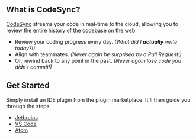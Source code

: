 ## What is CodeSync?
[CodeSync](https://www.codesync.com) streams your code in real-time to the cloud, allowing you to review the entire history of the codebase on the web.
- Review your coding progress every day. *(What did I **actually** write today?!)*
- Align with teammates. *(Never again be surprised by a Pull Request!)*
- Or, rewind back to any point in the past. *(Never again lose code you didn't commit!)*

## Get Started

Simply install an IDE plugin from the plugin marketplace. It'll then guide you through the steps.
- [Jetbrains](https://plugins.jetbrains.com/plugin/16478-codesync)
- [VS Code](https://marketplace.visualstudio.com/items?itemName=codesync.codesync)
- [Atom](https://atom.io/packages/codesync)
